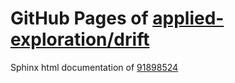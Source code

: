 GitHub Pages of [applied-exploration/drift](https://github.com/applied-exploration/drift.git)
===
Sphinx html documentation of [91898524](https://github.com/applied-exploration/drift/tree/918985243a9477e6af9c2dbd105b48e9e7b0e1c5)
